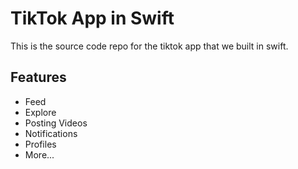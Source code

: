 # TikTok App in Swift

This is the source code repo for the tiktok app that we built in swift.

## Features
- Feed
- Explore
- Posting Videos
- Notifications
- Profiles
- More...
